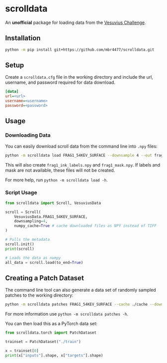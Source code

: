 # scrolldata

An **unofficial** package for loading data from the [Vesuvius Challenge](https://scrollprize.org/).

## Installation
```bash
python -m pip install git+https://github.com/mbr4477/scrolldata.git
```

## Setup
Create a `scrolldata.cfg` file in the working directory
and include the url, username, and password required for data download.

```ini
[data]
url=<url>
username=<username>
password=<password>
```

## Usage

### Downloading Data
You can easily download scroll data from the command line into `.npy` files:

```bash
python -m scrolldata load FRAG1_54KEV_SURFACE --downsample 4 --out frag1.npy
```

This will also create `frag1_ink_labels.npy` and `frag1_mask.npy`. If labels and mask are not available, these files will not be created.

For more help, run `python -m scrolldata load -h`.

### Script Usage

```python
from scrolldata import Scroll, VesuviusData

scroll = Scroll(
    VesuviusData.FRAG1_54KEV_SURFACE, 
    downsampling=4,
    numpy_cache=True # cache downloaded files as NPY instead of TIFF
)

# Pulls the metadata
scroll.init()
print(scroll)

# Loads the data as numpy
all_data = scroll.load(to_end=True)
```

## Creating a Patch Dataset
The command line tool can also generate a data set of randomly sampled patches to the working directory:

```bash
python -m scrolldata patches FRAG1_54KEV_SURFACE --cache ./cache --downsampling 4 --size 128 --holdout 0.4,0.4,0.2,0.2 --num 512 --train 0.7 --seed 0 --show --export
```

For more information use `python -m scrolldata patches -h`.

You can then load this as a PyTorch data set:

```python
from scrolldata.torch import PatchDataset

trainset = PatchDataset("./train")

x = trainset[0]
print(x["inputs"].shape, x["targets"].shape)
```